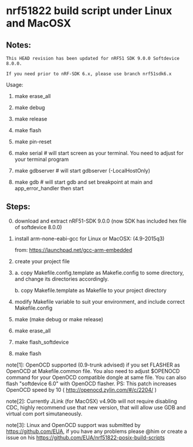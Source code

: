 nrf51822 build script under Linux and MacOSX
============================================

Notes:
-----

    This HEAD revision has been updated for nRF51 SDK 9.0.0 Softdevice 8.0.0.

    If you need prior to nRF-SDK 6.x, please use branch nrf51sdk6.x

Usage:
1. make erase_all

2. make debug

3. make release

4. make flash

5. make pin-reset

6. make serial # will start screen as your terminal. You need to adjust for your terminal program

7. make gdbserver # will start gdbserver (-LocalHostOnly)

8. make gdb # will start gdb and set breakpoint at main and app_error_handler then start

Steps:
------
0. download and extract nRF51-SDK 9.0.0 (now SDK has included hex file of softdevice 8.0.0)

1. install arm-none-eabi-gcc for Linux or MacOSX: (4.9-2015q3)

    from: https://launchpad.net/gcc-arm-embedded

2. create your project file

3. a. copy Makefile.config.template as Makefie.config to some directory, and change its directories accordingly.

   b. copy Makefile.template as Makefile to your project directory

4. modify Makefile variable to suit your environment, and include correct Makefile.config

5. make (make debug or make release)

6. make erase_all

7. make flash_softdevice

8. make flash

note[1]: OpenOCD supported (0.9-trunk advised) if you set FLASHER as OpenOCD at Makefile.common file. You also need to adjust $OPENOCD command for your OpenOCD compatible dongle at same file. You can also flash "softdevice 6.0" with OpenOCD flasher. PS: This patch increases OpenOCD speed by 10 ( http://openocd.zylin.com/#/c/2204/ )

note[2]: Currently JLink (for MacOSX) v4.90b will not require disabling CDC, highly recommend use that new version, that will allow use GDB and virtual com port simutaneously.

note[3]: Linux and OpenOCD support was submitted by https://github.com/EUA, if you have any problems please @him or create a issue on his https://github.com/EUA/nrf51822-posix-build-scripts

